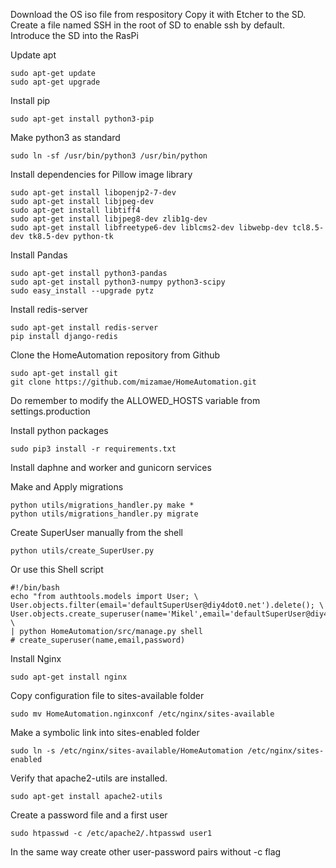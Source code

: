 Download the OS iso file from respository
Copy it with Etcher to the SD.
Create a file named SSH in the root of SD to enable ssh by default.
Introduce the SD into the RasPi

Update apt

	sudo apt-get update
	sudo apt-get upgrade

Install pip

	sudo apt-get install python3-pip

Make python3 as standard

	sudo ln -sf /usr/bin/python3 /usr/bin/python

Install dependencies for Pillow image library

	sudo apt-get install libopenjp2-7-dev
	sudo apt-get install libjpeg-dev
	sudo apt-get install libtiff4
	sudo apt-get install libjpeg8-dev zlib1g-dev
	sudo apt-get install libfreetype6-dev liblcms2-dev libwebp-dev tcl8.5-dev tk8.5-dev python-tk

Install Pandas

	sudo apt-get install python3-pandas
	sudo apt-get install python3-numpy python3-scipy
	sudo easy_install --upgrade pytz

Install redis-server
	
	sudo apt-get install redis-server
	pip install django-redis

Clone the HomeAutomation repository from Github
	
	sudo apt-get install git
	git clone https://github.com/mizamae/HomeAutomation.git

Do remember to modify the ALLOWED_HOSTS variable from settings.production

Install python packages

	sudo pip3 install -r requirements.txt
	
Install daphne and worker and gunicorn services

Make and Apply migrations

	python utils/migrations_handler.py make *
	python utils/migrations_handler.py migrate

Create SuperUser manually from the shell

	python utils/create_SuperUser.py
	
Or use this Shell script 

	#!/bin/bash
	echo "from authtools.models import User; \
	User.objects.filter(email='defaultSuperUser@diy4dot0.net').delete(); \
	User.objects.create_superuser(name='Mikel',email='defaultSuperUser@diy4dot0.net',password='diy4dot0')" \
	| python HomeAutomation/src/manage.py shell
	# create_superuser(name,email,password)

Install Nginx
	
	sudo apt-get install nginx
	
Copy configuration file to sites-available folder

	sudo mv HomeAutomation.nginxconf /etc/nginx/sites-available

Make a symbolic link into sites-enabled folder

	sudo ln -s /etc/nginx/sites-available/HomeAutomation /etc/nginx/sites-enabled

Verify that apache2-utils are installed.
    	
	sudo apt-get install apache2-utils

Create a password file and a first user
    
	sudo htpasswd -c /etc/apache2/.htpasswd user1
        
In the same way create other user-password pairs without -c flag